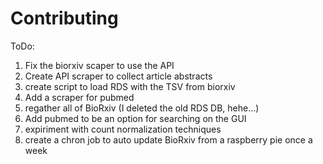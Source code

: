 # Contributing

ToDo:
1. Fix the biorxiv scaper to use the API
2. Create API scraper to collect article abstracts
3. create script to load RDS with the TSV from biorxiv
4. Add a scraper for pubmed
5. regather all of BioRxiv (I deleted the old RDS DB, hehe...)
6. Add pubmed to be an option for searching on the GUI
7. expiriment with count normalization techniques 
8. create a chron job to auto update BioRxiv from a raspberry pie once a week

